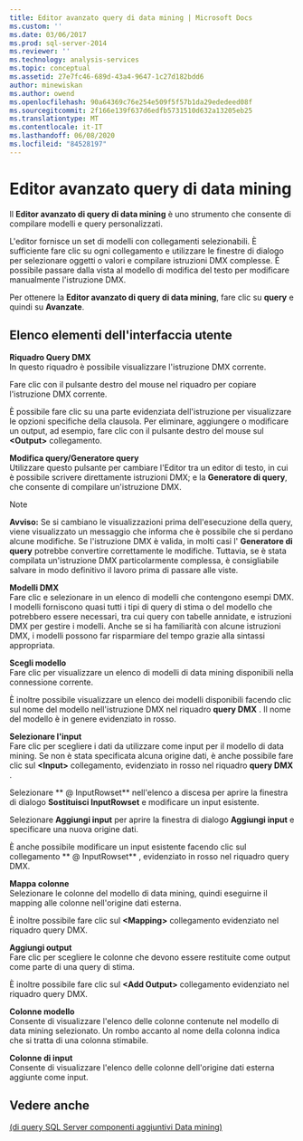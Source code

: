 ```yaml
---
title: Editor avanzato query di data mining | Microsoft Docs
ms.custom: ''
ms.date: 03/06/2017
ms.prod: sql-server-2014
ms.reviewer: ''
ms.technology: analysis-services
ms.topic: conceptual
ms.assetid: 27e7fc46-689d-43a4-9647-1c27d182bdd6
author: minewiskan
ms.author: owend
ms.openlocfilehash: 90a64369c76e254e509f5f57b1da29ededeed08f
ms.sourcegitcommit: 2f166e139f637d6edfb5731510d632a13205eb25
ms.translationtype: MT
ms.contentlocale: it-IT
ms.lasthandoff: 06/08/2020
ms.locfileid: "84528197"
---
```

# <a name="advanced-data-mining-query-editor"></a>Editor avanzato query di data mining
  Il **Editor avanzato di query di data mining** è uno strumento che consente di compilare modelli e query personalizzati.  
  
 L'editor fornisce un set di modelli con collegamenti selezionabili. È sufficiente fare clic su ogni collegamento e utilizzare le finestre di dialogo per selezionare oggetti o valori e compilare istruzioni DMX complesse. È possibile passare dalla vista al modello di modifica del testo per modificare manualmente l'istruzione DMX.  
  
 Per ottenere la **Editor avanzato di query di data mining**, fare clic su **query** e quindi su **Avanzate**.  
  
## <a name="ui-element-list"></a>Elenco elementi dell'interfaccia utente  
 **Riquadro Query DMX**  
 In questo riquadro è possibile visualizzare l'istruzione DMX corrente.  
  
 Fare clic con il pulsante destro del mouse nel riquadro per copiare l'istruzione DMX corrente.  
  
 È possibile fare clic su una parte evidenziata dell'istruzione per visualizzare le opzioni specifiche della clausola. Per eliminare, aggiungere o modificare un output, ad esempio, fare clic con il pulsante destro del mouse sul **\<Output>** collegamento.  
  
 **Modifica query/Generatore query**  
 Utilizzare questo pulsante per cambiare l'Editor tra un editor di testo, in cui è possibile scrivere direttamente istruzioni DMX; e la **Generatore di query**, che consente di compilare un'istruzione DMX.  
  
> [!NOTE]  
>  **Avviso:** Se si cambiano le visualizzazioni prima dell'esecuzione della query, viene visualizzato un messaggio che informa che è possibile che si perdano alcune modifiche. Se l'istruzione DMX è valida, in molti casi l' **Generatore di query** potrebbe convertire correttamente le modifiche. Tuttavia, se è stata compilata un'istruzione DMX particolarmente complessa, è consigliabile salvare in modo definitivo il lavoro prima di passare alle viste.  
  
 **Modelli DMX**  
 Fare clic e selezionare in un elenco di modelli che contengono esempi DMX. I modelli forniscono quasi tutti i tipi di query di stima o del modello che potrebbero essere necessari, tra cui query con tabelle annidate, e istruzioni DMX per gestire i modelli. Anche se si ha familiarità con alcune istruzioni DMX, i modelli possono far risparmiare del tempo grazie alla sintassi appropriata.  
  
 **Scegli modello**  
 Fare clic per visualizzare un elenco di modelli di data mining disponibili nella connessione corrente.  
  
 È inoltre possibile visualizzare un elenco dei modelli disponibili facendo clic sul nome del modello nell'istruzione DMX nel riquadro **query DMX** . Il nome del modello è in genere evidenziato in rosso.  
  
 **Selezionare l'input**  
 Fare clic per scegliere i dati da utilizzare come input per il modello di data mining. Se non è stata specificata alcuna origine dati, è anche possibile fare clic sul **\<Input>** collegamento, evidenziato in rosso nel riquadro **query DMX** .  
  
 Selezionare ** \@ InputRowset** nell'elenco a discesa per aprire la finestra di dialogo **Sostituisci InputRowset** e modificare un input esistente.  
  
 Selezionare **Aggiungi input** per aprire la finestra di dialogo **Aggiungi input** e specificare una nuova origine dati.  
  
 È anche possibile modificare un input esistente facendo clic sul collegamento ** \@ InputRowset** , evidenziato in rosso nel riquadro query DMX.  
  
 **Mappa colonne**  
 Selezionare le colonne del modello di data mining, quindi eseguirne il mapping alle colonne nell'origine dati esterna.  
  
 È inoltre possibile fare clic sul **\<Mapping>** collegamento evidenziato nel riquadro query DMX.  
  
 **Aggiungi output**  
 Fare clic per scegliere le colonne che devono essere restituite come output come parte di una query di stima.  
  
 È inoltre possibile fare clic sul **\<Add Output>** collegamento evidenziato nel riquadro query DMX.  
  
 **Colonne modello**  
 Consente di visualizzare l'elenco delle colonne contenute nel modello di data mining selezionato. Un rombo accanto al nome della colonna indica che si tratta di una colonna stimabile.  
  
 **Colonne di input**  
 Consente di visualizzare l'elenco delle colonne dell'origine dati esterna aggiunte come input.  
  
## <a name="see-also"></a>Vedere anche  
 [&#40;di query SQL Server componenti aggiuntivi Data mining&#41;](query-sql-server-data-mining-add-ins.md)  
  
  
